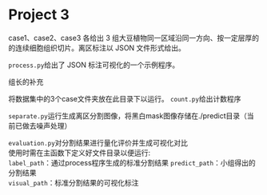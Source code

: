 # Project 3

case1、case2、case3 各给出 3 组大豆植物同一区域沿同一方向、按一定层厚的的连续细胞组织切片。离区标注以 JSON 文件形式给出。

`process.py`给出了 JSON 标注可视化的一个示例程序。

组长的补充

将数据集中的3个case文件夹放在此目录下以运行。
`count.py`给出计数程序

`separate.py`运行生成离区分割图像，将黑白mask图像存储在./predict目录（当前已做去噪声处理）

`evaluation.py`对分割结果进行量化评价并生成可视化对比  
使用时需在主函数下定义好文件目录以便运行:  
`label_path`：通过process程序生成的标准分割结果
`predict_path`：小组得出的分割结果  
`visual_path`：标准分割结果的可视化标注